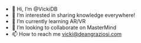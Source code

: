 - 👋 Hi, I’m @VickiDB
- 👀 I’m interested in sharing knowledge everywhere!
- 🌱 I’m currently learning AR/VR
- 💞️ I’m looking to collaborate on MasterMind
- 📫 How to reach me vicki@deangraziosi.com

<!---
VickiDB/VickiDB is a ✨ special ✨ repository because its `README.md` (this file) appears on your GitHub profile.
You can click the Preview link to take a look at your changes.
--->
